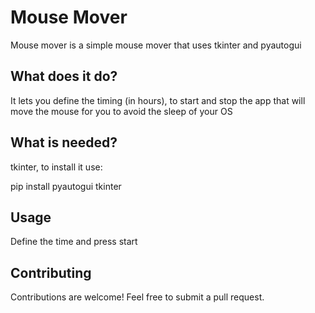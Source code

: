 # Mouse Mover

Mouse mover is a simple mouse mover that uses tkinter and pyautogui 

## What does it do?

It lets you define the timing (in hours), to start and stop the app that will move the mouse for you to avoid the sleep of your OS

## What is needed?

tkinter, to install it use:

pip install pyautogui tkinter

## Usage

Define the time and press start

## Contributing
Contributions are welcome! Feel free to submit a pull request.
